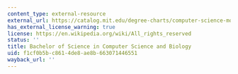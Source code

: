 ```yaml
---
content_type: external-resource
external_url: https://catalog.mit.edu/degree-charts/computer-science-molecular-biology-course-6-7/
has_external_license_warning: true
license: https://en.wikipedia.org/wiki/All_rights_reserved
status: ''
title: Bachelor of Science in Computer Science and Biology
uid: f1cf0b5b-c861-4de8-ae8b-663071446551
wayback_url: ''
---
```

